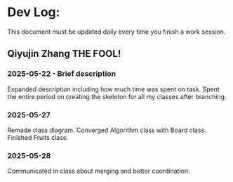 # Dev Log:

This document must be updated daily every time you finish a work session.

## Qiyujin Zhang THE FOOL!

### 2025-05-22 - Brief description
Expanded description including how much time was spent on task.
Spent the entire period on creating the skeleton for all my classes after branching. 

### 2025-05-27
Remade class diagram. Converged Algorithm class with Board class. 
Finished Fruits class. 

### 2025-05-28
Communicated in class about merging and better coordination.


